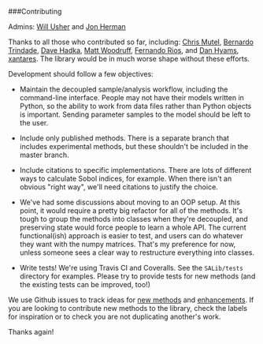 ###Contributing

Admins: [Will Usher](https://github.com/willu47) and [Jon Herman](https://github.com/jdherman)

Thanks to all those who contributed so far, including: [Chris Mutel](https://github.com/cmutel), [Bernardo Trindade](https://github.com/bernardoct), [Dave Hadka](https://github.com/dhadka), [Matt Woodruff](https://github.com/matthewjwoodruff), [Fernando Rios](https://github.com/zoidy), and [Dan Hyams](https://github.com/dhyams), [xantares](https://github.com/xantares). The library would be in much worse shape without these efforts.

Development should follow a few objectives:

* Maintain the decoupled sample/analysis workflow, including the command-line interface. People may not have their models written in Python, so the ability to work from data files rather than Python objects is important. Sending parameter samples to the model should be left to the user.

* Include only published methods. There is a separate branch that includes experimental methods, but these shouldn't be included in the master branch.

* Include citations to specific implementations. There are lots of different ways to calculate Sobol indices, for example. When there isn't an obvious "right way", we'll need citations to justify the choice.

* We've had some discussions about moving to an OOP setup. At this point, it would require a pretty big refactor for all of the methods. It's tough to group the methods into classes when they're decoupled, and preserving state would force people to learn a whole API. The current functional(ish) approach is easier to test, and users can do whatever they want with the numpy matrices. That's my preference for now, unless someone sees a clear way to restructure everything into classes.

* Write tests! We're using Travis CI and Coveralls. See the `SALib/tests` directory for examples. Please try to provide tests for new methods (and the existing tests can be improved, too!)

We use Github issues to track ideas for [new methods](https://github.com/SALib/SALib/labels/add_method) and [enhancements](https://github.com/SALib/SALib/labels/enhancement).  If you are looking to contribute new methods to the library, check the labels for inspiration or to check you are not duplicating another's work.

Thanks again!
